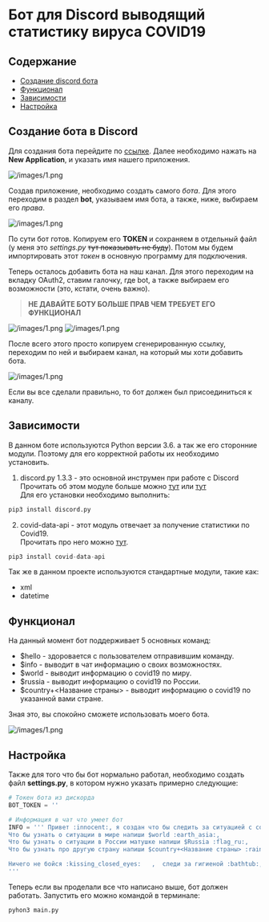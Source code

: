 # Бот для Discord выводящий статистику вируса COVID19 #

## Содержание ##

* [Создание discord бота](#creature)
* [Функционал](#function)
* [Зависимости](#addictions)
* [Настройка](#settings)


<h2 id='creature'> Создание бота в Discord </h2>

Для создания бота перейдите по [ссылке](https://discordapp.com/developers/applications). Далее необходимо нажать на **New Application**, и указать имя нашего приложения.

![/images/1.png](https://raw.githubusercontent.com/sergo2048/discord_covid_bot/master/images/create.png)

Создав приложение, необходимо создать самого *бота*. Для этого переходим в раздел **bot**, указываем имя бота, а также, ниже, выбираем его *права*.

![/images/1.png](https://raw.githubusercontent.com/sergo2048/discord_covid_bot/master/images/bot_creation.png)

По сути бот готов. Копируем его **TOKEN** и сохраняем в отдельный файл (у меня это *settings.py* ~~тут показывать не буду~~). Потом мы будем импортировать этот *токен* в основную программу для подключения.

Теперь осталось добавить бота на наш канал. Для этого переходим на вкладку OAuth2, ставим галочку, где bot, а также выбираем его возможности (это, кстати, очень важно).

> **НЕ ДАВАЙТЕ БОТУ БОЛЬШЕ ПРАВ ЧЕМ ТРЕБУЕТ ЕГО ФУНКЦИОНАЛ**

![/images/1.png](https://raw.githubusercontent.com/sergo2048/discord_covid_bot/master/images/add.png)
![/images/1.png](https://raw.githubusercontent.com/sergo2048/discord_covid_bot/master/images/permission.png)

После всего этого просто копируем сгенерированную ссылку, переходим по ней и выбираем канал, на который мы хоти добавить бота.

![/images/1.png](https://raw.githubusercontent.com/sergo2048/discord_covid_bot/master/images/conected.png)

Если вы все сделали правильно, то бот должен был присоединиться к каналу.

<h2 id='addictions'> Зависимости</h2>

В данном боте используются Python версии 3.6. а так же его сторонние модули. Поэтому для его корректной работы их необходимо установить.

1. discord.py 1.3.3 - это основной инструмен при работе с Discord  
Прочитать об этом модуле больше можно [тут](https://pypi.org/project/discord.py/) или [тут](https://discordpy.readthedocs.io/en/latest/)  
Для его установки необходимо выполнить:

```python
pip3 install discord.py
```

2. covid-data-api - этот модуль отвечает за получение статистики по Covid19.  
Прочитать про него можно [тут](https://pypi.org/project/covid-data-api/).

```python
pip3 install covid-data-api
```

Так же в данном проекте используются стандартные модули, такие как:

* xml
* datetime

<h2 id='function'> Функционал </h2>

На данный момент бот поддерживает 5 основных команд:

* $hello - здоровается с пользователем отправившим команду.
* $info - выводит в чат информацию о своих возможностях.
* $world - выводит информацию o covid19 по миру.
* $russia - выводит информацию o covid19 по России.
* $country+<Название страны> - выводит информацию o covid19 по указанной вами стране.

Зная это, вы спокойно сможете использовать моего бота.

![/images/1.png](https://raw.githubusercontent.com/sergo2048/discord_covid_bot/master/images/small.png)

<h2 id='settings'> Настройка </h2>

Также для того что бы бот нормально работал, необходимо создать файл **settings.py**, в котором нужно указать примерно следующие:

```python
# Токен бота из дискорда
BOT_TOKEN = ''

# Информация в чат что умеет бот
INFO = ''' Привет :innocent:, я создан что бы следить за ситуацией с covid-19 :microbe: в мире не выходя из твоего любимого discord.
Что бы узнать о ситуации в мире напиши $world :earth_asia:,
Что бы узнать о ситуации в России матушке напиши $Russia :flag_ru:,
Что бы узнать про другую страну напиши $country+<Название страны> :rainbow_flag:,

Ничего не бойся :kissing_closed_eyes:   ,  следи за гигиеной :bathtub:,  почаще мой руки :shield:,  не выходи на улицу без веского повода :mask:,  в discord ты в безопасности:+1:.
'''
```

Теперь если вы проделали все что написано выше, бот должен работать. Запустить его можно командой в терминале:

```python
pyhon3 main.py
```
